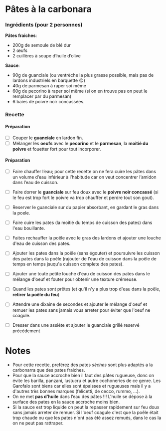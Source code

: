 # Pâtes à la carbonara

### Ingrédients (pour 2 personnes)

**Pâtes fraiches**:
 - 200g de semoule de blé dur
 - 2 œufs
 - 2 cuillères à soupe d’huile d’olive

**Sauce**:
- 90g de guanciale (ou ventrèche la plus grasse possible, mais pas de lardons industriels en barquette 😡)
- 40g de parmesan à raper soi même
- 60g de pecorino à raper soi même (si on en trouve pas on peut le remplacer par du parmesan)
- 6 baies de poivre noir concassées.


### Recette

#### Préparation
- [ ] Couper le **guanciale** en lardon fin.
- [ ] Mélanger les **oeufs** avec le **pecorino** et le **parmesan**, la **moitié du poivre** et fouetter fort pour tout incorporer.

#### Préparation
- [ ] Faire chauffer l’eau; pour cette recette on ne fera cuire les pâtes dans un volume d’eau inférieur à l’habitude car on veut concentrer l’amidon dans l’eau de cuisson.
- [ ] Faire dorrer le **guanciale** sur feu doux avec le **poivre noir concassé** (si le feu est trop fort le poivre va trop chauffer et perdre tout son gout).
- [ ] Reserver le guanciale sur du papier absorbant, en gardant le gras dans la poele.
- [ ] Faire cuire les pates (la moitié du temps de cuisson des pates) dans l'eau bouillante.
- [ ] Faites rechauffer la poêle avec le gras des lardons et ajouter une louche d'eau de cuisson des pates.
- [ ] Ajouter les pates dans la poêle (sans égouter) et poursuivre les cuisson des pates dans la poêle (rajouter de l'eau de cuisson dans la poêle de temps en temps jsuqu'a cuisson complete des pates).
- [ ] Ajouter une toute petite louche d'eau de cuisson des pates dans le mélange d'oeuf et fouter pour obtenir une texture crémeuse.
- [ ] Quand les pates sont prêtes (et qu'il n'y a plus trop d'eau dans la poêle, **retirer la poêle du feu**)
- [ ] Attendre une dixaine de secondes et ajouter le mélange d'oeuf et remuer les pates sans jamais vous arreter pour éviter que l'oeuf ne coagule.
- [ ] Dresser dans une assiète et ajouter le guanciale grillé reservé précédement


# Notes
- Pour cette recette, preférez des pates *sèches* sont plus adaptés a la carbonarra que des pates fraiches.
- Pour que la sauce accroche bien il faut des pâtes rugueuse, donc on évite les barilla, panzani, lustucru et autre cochoneries de ce genre. Les Garofalo sont biens car elles sont épaisses et rugueuses mais il y a d'autres très bonnes marques (felicetti, de cecco, rummo, ...).
- On ne met **pas d’huile** dans l’eau des pâtes !!! L'huile se dépose à la surface des pates en la sauce accroche moins bien.
- Si la sauce est trop liquide on peut la repasser rapidement sur feu doux sans jamais arreter de remuer. Si l'oeuf coagule c'est que la poêle était trop chaude ou que les pates n'ont pas été assez remués, dans le cas la on ne peut pas rattraper.
